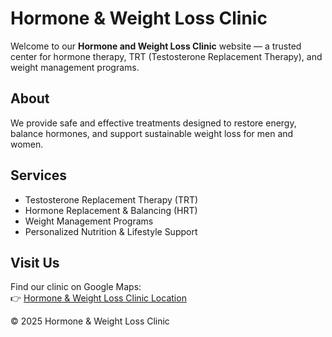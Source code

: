 # Hormone & Weight Loss Clinic

Welcome to our **Hormone and Weight Loss Clinic** website — a trusted center for hormone therapy, TRT (Testosterone Replacement Therapy), and weight management programs.

## About
We provide safe and effective treatments designed to restore energy, balance hormones, and support sustainable weight loss for men and women.

## Services
- Testosterone Replacement Therapy (TRT)
- Hormone Replacement & Balancing (HRT)
- Weight Management Programs
- Personalized Nutrition & Lifestyle Support

## Visit Us
Find our clinic on Google Maps:  
👉 [Hormone & Weight Loss Clinic Location](https://www.google.com/maps?cid=2241516199429680689)

© 2025 Hormone & Weight Loss Clinic
